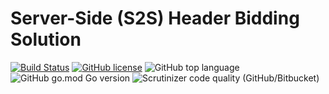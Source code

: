 # Server-Side (S2S) Header Bidding Solution

[![Build Status](https://scrutinizer-ci.com/g/RapidCodeLab/rapid-prebid-server/badges/build.png?b=main)](https://scrutinizer-ci.com/g/RapidCodeLab/rapid-prebid-server/build-status/main?style=flat-square)
[![GitHub license](https://img.shields.io/github/license/RapidCodeLab/rapid-prebid-server?style=flat-square)](https://github.com/RapidCodeLab/rapid-prebid-server/blob/main/LICENSE)
![GitHub top language](https://img.shields.io/github/languages/top/RapidCodeLab/rapid-prebid-server?style=flat-square)
![GitHub go.mod Go version](https://img.shields.io/github/go-mod/go-version/RapidCodeLab/rapid-prebid-server?style=flat-square)
![Scrutinizer code quality (GitHub/Bitbucket)](https://img.shields.io/scrutinizer/quality/g/RapidCodeLab/rapid-prebid-server/main?style=flat-square)


